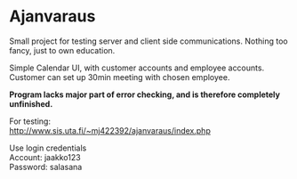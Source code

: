 # Ajanvaraus
Small project for testing server and client side communications. Nothing too fancy, just to own education.

Simple Calendar UI, with customer accounts and employee accounts. Customer can set up 30min meeting with chosen employee.

<b>Program lacks major part of error checking, and is therefore completely unfinished.</b>

For testing:<br>
http://www.sis.uta.fi/~mj422392/ajanvaraus/index.php

Use login credentials<br>
Account: jaakko123 <br>
Password: salasana <br>
